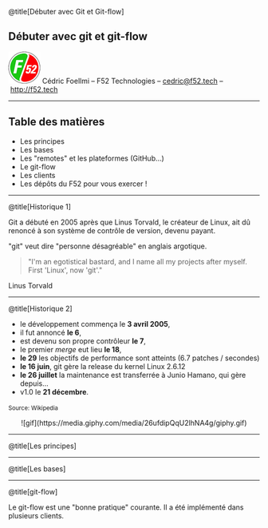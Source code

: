 @title[Débuter avec Git et Git-flow]

## Débuter avec git et git-flow

![Logo](assets/img/logo-sm.png)
Cédric Foellmi – F52 Technologies – cedric@f52.tech – http://f52.tech

---

## Table des matières

* Les principes
* Les bases
* Les "remotes" et les plateformes (GitHub...)
* Le git-flow
* Les clients
* Les dépôts du F52 pour vous exercer !


---

@title[Historique 1]

Git a débuté en 2005 après que Linus Torvald, le créateur de Linux, ait dû renoncé à son système de contrôle de version, devenu payant.

"git" veut dire "personne désagréable" en anglais argotique.

> "I'm an egotistical bastard, and I name all my projects after myself. First 'Linux', now 'git'."

Linus Torvald

---

@title[Historique 2]

* le développement commença le **3 avril 2005**,
* il fut annoncé **le 6**,
* est devenu son propre contrôleur **le 7**,
* le premier *merge* eut lieu **le 18**,
* **le 29** les objectifs de performance sont atteints (6.7 patches / secondes)
* **le 16 juin**, git gère la release du kernel Linux 2.6.12
* **le 26 juillet** la maintenance est transferrée à Junio Hamano, qui gère depuis...
* v1.0 le **21 décembre**.

<small>Source: Wikipedia</small>
<center>![gif](https://media.giphy.com/media/26ufdipQqU2lhNA4g/giphy.gif)</center>

---

@title[Les principes]


---

@title[Les bases]

---

@title[git-flow]

Le git-flow est une "bonne pratique" courante. Il a été implémenté dans plusieurs clients.
